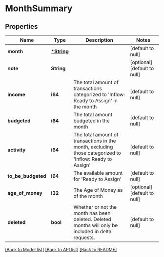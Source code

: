 # MonthSummary

## Properties
Name | Type | Description | Notes
------------ | ------------- | ------------- | -------------
**month** | [***String**](string.md) |  | [default to null]
**note** | **String** |  | [optional] [default to null]
**income** | **i64** | The total amount of transactions categorized to &#39;Inflow: Ready to Assign&#39; in the month | [default to null]
**budgeted** | **i64** | The total amount budgeted in the month | [default to null]
**activity** | **i64** | The total amount of transactions in the month, excluding those categorized to &#39;Inflow: Ready to Assign&#39; | [default to null]
**to_be_budgeted** | **i64** | The available amount for &#39;Ready to Assign&#39; | [default to null]
**age_of_money** | **i32** | The Age of Money as of the month | [optional] [default to null]
**deleted** | **bool** | Whether or not the month has been deleted.  Deleted months will only be included in delta requests. | [default to null]

[[Back to Model list]](../README.md#documentation-for-models) [[Back to API list]](../README.md#documentation-for-api-endpoints) [[Back to README]](../README.md)


